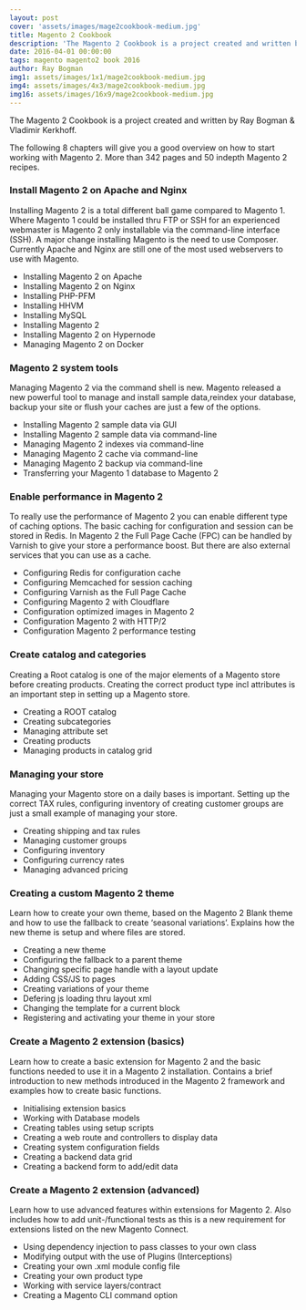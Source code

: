```yaml
---
layout: post
cover: 'assets/images/mage2cookbook-medium.jpg'
title: Magento 2 Cookbook
description: 'The Magento 2 Cookbook is a project created and written by Ray Bogman & Vladimir Kerkhoff. The following 8 chapters will give you a good overview on how to start working with Magento 2. More than 342 pages and 50 indepth Magento 2 recipes'
date: 2016-04-01 00:00:00
tags: magento magento2 book 2016
author: Ray Bogman
img1: assets/images/1x1/mage2cookbook-medium.jpg
img4: assets/images/4x3/mage2cookbook-medium.jpg
img16: assets/images/16x9/mage2cookbook-medium.jpg
---
```


<p>The Magento 2 Cookbook is a project created and written by Ray Bogman & Vladimir Kerkhoff.</p>
<p>The following 8 chapters will give you a good overview on how to start working with Magento 2. More than 342 pages and 50 indepth Magento 2 recipes.</p>

<h3>Install Magento 2 on Apache and Nginx</h3>
<p>Installing Magento 2 is a total different ball game compared to Magento 1. Where Magento 1 could be installed thru FTP or SSH for an experienced webmaster is Magento 2 only installable via the command-line interface (SSH). A major change installing Magento is the need to use Composer. Currently Apache and Nginx are still one of the most used webservers to use with Magento.</p>
<ul>
  <li>Installing Magento 2 on Apache</li>
  <li>Installing Magento 2 on Nginx</li>
  <li>Installing PHP-PFM</li>
  <li>Installing HHVM</li>
  <li>Installing MySQL</li>
  <li>Installing Magento 2</li>
  <li>Installing Magento 2 on Hypernode</li>
  <li>Managing Magento 2 on Docker</li>
</ul>

<h3>Magento 2 system tools</h3>
<p>Managing Magento 2 via the command shell is new. Magento released a new powerful tool to manage and install sample data,reindex your database, backup your site or flush your caches are just a few of the options.</p>
<ul>
  <li>Installing Magento 2 sample data via GUI</li>
  <li>Installing Magento 2 sample data via command-line</li>
  <li>Managing Magento 2 indexes via command-line</li>
  <li>Managing Magento 2 cache via command-line</li>
  <li>Managing Magento 2 backup via command-line</li>
  <li>Transferring your Magento 1 database to Magento 2</li>
</ul>

<h3>Enable performance in Magento 2</h3>
<p>To really use the performance of Magento 2 you can enable different type of caching options. The basic caching for configuration and session can be stored in Redis. In Magento 2 the Full Page Cache (FPC) can be handled by Varnish to give your store a performance boost. But there are also external services that you can use as a cache.</p>
<ul>
  <li>Configuring Redis for configuration cache</li>
  <li>Configuring Memcached for session caching</li>
  <li>Configuring Varnish as the Full Page Cache</li>
  <li>Configuring Magento 2 with Cloudflare</li>
  <li>Configuration optimized images in Magento 2</li>
  <li>Configuration Magento 2 with HTTP/2</li>
  <li>Configuration Magento 2 performance testing</li>
</ul>

<h3>Create catalog and categories</h3><p>Creating a Root catalog is one of the major elements of a Magento store before creating products. Creating the correct product type incl attributes is an important step in setting up a Magento store.</p>
<ul>
  <li>Creating a ROOT catalog</li>
  <li>Creating subcategories</li>
  <li>Managing attribute set</li>
  <li>Creating products</li>
  <li>Managing products in catalog grid</li>
</ul>

<h3>Managing your store</h3>
<p>Managing your Magento store on a daily bases is important. Setting up the correct TAX rules, configuring inventory of creating customer groups are just a small example of managing your store.</p>
<ul>
  <li>Creating shipping and tax rules</li>
  <li>Managing customer groups</li>
  <li>Configuring inventory</li>
  <li>Configuring currency rates</li>
  <li>Managing advanced pricing</li>
</ul>

<h3>Creating a custom Magento 2 theme</h3>
<p>Learn how to create your own theme, based on the Magento 2 Blank theme and how to use the fallback to create ‘seasonal variations’. Explains how the new theme is setup and where files are stored.</p>
<ul>
  <li>Creating a new theme</li>
  <li>Configuring the fallback to a parent theme</li>
  <li>Changing specific page handle with a layout update</li>
  <li>Adding CSS/JS to pages</li>
  <li>Creating variations of your theme</li>
  <li>Defering js loading thru layout xml</li>
  <li>Changing the template for a current block</li>
  <li>Registering and activating your theme in your store</li>
</ul>

<h3>Create a Magento 2 extension (basics)</h3>
<p>Learn how to create a basic extension for Magento 2 and the basic functions needed to use it in a Magento 2 installation. Contains a brief introduction to new methods introduced in the Magento 2 framework and examples how to create basic functions.</p>
<ul>
  <li>Initialising extension basics</li>
  <li>Working with Database models</li>
  <li>Creating tables using setup scripts</li>
  <li>Creating a web route and controllers to display data</li>
  <li>Creating system configuration fields</li>
  <li>Creating a backend data grid</li>
  <li>Creating a backend form to add/edit data</li>
</ul>

<h3>Create a Magento 2 extension (advanced)</h3>
<p>Learn how to use advanced features within extensions for Magento 2. Also includes how to add unit-/functional tests as this is a new requirement for extensions listed on the new Magento Connect.</p>
<ul>
  <li>Using dependency injection to pass classes to your own class</li>
  <li>Modifying output with the use of Plugins (Interceptions)</li>
  <li>Creating your own .xml module config file</li>
  <li>Creating your own product type</li>
  <li>Working with service layers/contract</li>
  <li>Creating a Magento CLI command option</li>
</ul>
